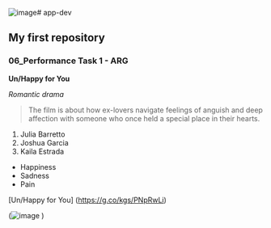 ![image](https://github.com/user-attachments/assets/633a8c19-57af-430d-90f2-f453931c1976)# app-dev
## My first repository 
### 06_Performance Task 1 - ARG

**Un/Happy for You**

*Romantic drama*

> The film is about how ex-lovers navigate feelings of anguish and deep affection with someone who once held a special place in their hearts.

1. Julia Barretto
2. Joshua Garcia
3. Kaila Estrada
   
- Happiness
- Sadness
- Pain

[Un/Happy for You] (https://g.co/kgs/PNpRwLi)

(![image](https://github.com/user-attachments/assets/6b68f7a9-8967-4ea8-b2e0-4c7774205a58)
)
